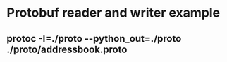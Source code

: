# Protobuf reader and writer example

## protoc -I=./proto --python_out=./proto ./proto/addressbook.proto
